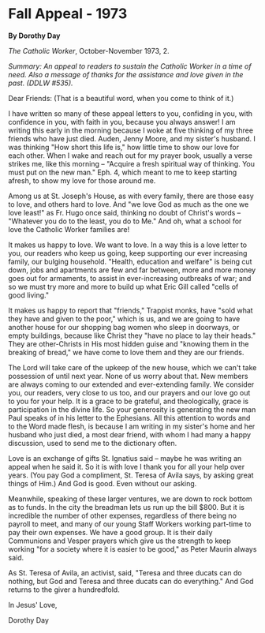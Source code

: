 Fall Appeal - 1973
==================

**By Dorothy Day**

*The Catholic Worker*, October-November 1973, 2.

*Summary: An appeal to readers to sustain the Catholic Worker in a time
of need. Also a message of thanks for the assistance and love given in
the past. (DDLW \#535).*

Dear Friends: (That is a beautiful word, when you come to think of it.)

I have written so many of these appeal letters to you, confiding in you,
with confidence in you, with faith in you, because you always answer! I
am writing this early in the morning because I woke at five thinking of
my three friends who have just died. Auden, Jenny Moore, and my sister's
husband. I was thinking "How short this life is," how little time to
show our love for each other. When I wake and reach out for my prayer
book, usually a verse strikes me, like this morning – "Acquire a fresh
spiritual way of thinking. You must put on the new man." Eph. 4, which
meant to me to keep starting afresh, to show my love for those around
me.

Among us at St. Joseph's House, as with every family, there are those
easy to love, and others hard to love. And "we love God as much as the
one we love least!" as Fr. Hugo once said, thinking no doubt of Christ's
words – "Whatever you do to the least, you do to Me." And oh, what a
school for love the Catholic Worker families are!

It makes us happy to love. We want to love. In a way this is a love
letter to you, our readers who keep us going, keep supporting our ever
increasing family, our bulging household. "Health, education and
welfare" is being cut down, jobs and apartments are few and far between,
more and more money goes out for armaments, to assist in ever-increasing
outbreaks of war; and so we must try more and more to build up what Eric
Gill called "cells of good living."

It makes us happy to report that "friends," Trappist monks, have "sold
what they have and given to the poor," which is us, and we are going to
have another house for our shopping bag women who sleep in doorways, or
empty buildings, because like Christ they "have no place to lay their
heads." They are other-Christs in His most hidden guise and "knowing
them in the breaking of bread," we have come to love them and they are
our friends.

The Lord will take care of the upkeep of the new house, which we can't
take possession of until next year. None of us worry about that. New
members are always coming to our extended and ever-extending family. We
consider you, our readers, very close to us too, and our prayers and our
love go out to you for your help. It is a grace to be grateful, and
theologically, grace is participation in the divine life. So your
generosity is generating the new man Paul speaks of in his letter to the
Ephesians. All this attention to words and to the Word made flesh, is
because I am writing in my sister's home and her husband who just died,
a most dear friend, with whom I had many a happy discussion, used to
send me to the dictionary often.

Love is an exchange of gifts St. Ignatius said – maybe he was writing an
appeal when he said it. So it is with love I thank you for all your help
over years. (You pay God a compliment, St. Teresa of Avila says, by
asking great things of Him.) And God is good. Even without our asking.

Meanwhile, speaking of these larger ventures, we are down to rock bottom
as to funds. In the city the breadman lets us run up the bill \$800. But
it is incredible the number of other expenses, regardless of there being
no payroll to meet, and many of our young Staff Workers working
part-time to pay their own expenses. We have a good group. It is their
daily Communions and Vesper prayers which give us the strength to keep
working "for a society where it is easier to be good," as Peter Maurin
always said.

As St. Teresa of Avila, an activist, said, "Teresa and three ducats can
do nothing, but God and Teresa and three ducats can do everything." And
God returns to the giver a hundredfold.

In Jesus' Love,

Dorothy Day
